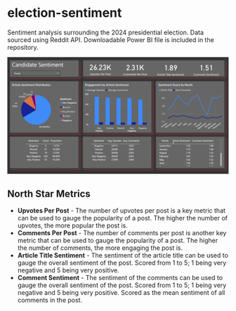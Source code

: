 # election-sentiment
 Sentiment analysis surrounding the 2024 presidential election. Data sourced using Reddit API. Downloadable Power BI file is included in the repository. 

![Candidate Sentiment Dashboard](images/dashboard.png)

## North Star Metrics
- **Upvotes Per Post** - The number of upvotes per post is a key metric that can be used to gauge the popularity of a post. The higher the number of upvotes, the more popular the post is.
- **Comments Per Post** - The number of comments per post is another key metric that can be used to gauge the popularity of a post. The higher the number of comments, the more engaging the post is.
- **Article Title Sentiment** - The sentiment of the article title can be used to gauge the overall sentiment of the post. Scored from 1 to 5; 1 being very negative and 5 being very positive.
- **Comment Sentiment** - The sentiment of the comments can be used to gauge the overall sentiment of the post. Scored from 1 to 5; 1 being very negative and 5 being very positive. Scored as the mean sentiment of all comments in the post.